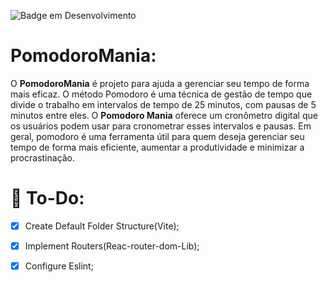 ![Badge em Desenvolvimento](http://img.shields.io/static/v1?label=STATUS&message=EM-DESENVOLVIMENTO&style=for-the-badge)
# PomodoroMania:
O **PomodoroMania** é projeto para ajuda a gerenciar seu tempo de forma mais eficaz. O método Pomodoro é uma técnica de gestão de tempo que divide o trabalho em intervalos de tempo de 25 minutos, com pausas de 5 minutos entre eles. O **Pomodoro Mania** oferece um cronômetro digital que os usuários podem usar para cronometrar esses intervalos e pausas.
Em geral, pomodoro é uma ferramenta útil para quem deseja gerenciar seu tempo de forma mais eficiente, aumentar a produtividade e minimizar a procrastinação. 


# :rocket: To-Do:
- [x] Create Default Folder Structure(Vite);
- [x] Implement Routers(Reac-router-dom-Lib);
- [x] Configure Eslint;

